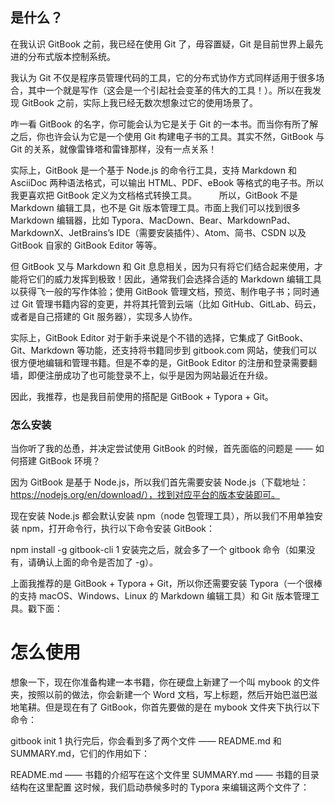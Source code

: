 ## 是什么？

在我认识 GitBook 之前，我已经在使用 Git 了，毋容置疑，Git 是目前世界上最先进的分布式版本控制系统。

我认为 Git 不仅是程序员管理代码的工具，它的分布式协作方式同样适用于很多场合，其中一个就是写作（这会是一个引起社会变革的伟大的工具！）。所以在我发现 GitBook 之前，实际上我已经无数次想象过它的使用场景了。

咋一看 GitBook 的名字，你可能会认为它是关于 Git 的一本书。而当你有所了解之后，你也许会认为它是一个使用 Git 构建电子书的工具。其实不然，GitBook 与 Git 的关系，就像雷锋塔和雷锋那样，没有一点关系！



实际上，GitBook 是一个基于 Node.js 的命令行工具，支持 Markdown 和 AsciiDoc 两种语法格式，可以输出 HTML、PDF、eBook 等格式的电子书。所以我更喜欢把 GitBook 定义为文档格式转换工具。
　　
所以，GitBook 不是 Markdown 编辑工具，也不是 Git 版本管理工具。市面上我们可以找到很多 Markdown 编辑器，比如 Typora、MacDown、Bear、MarkdownPad、MarkdownX、JetBrains’s IDE（需要安装插件）、Atom、简书、CSDN 以及 GitBook 自家的 GitBook Editor 等等。



但 GitBook 又与 Markdown 和 Git 息息相关，因为只有将它们结合起来使用，才能将它们的威力发挥到极致！因此，通常我们会选择合适的 Markdown 编辑工具以获得飞一般的写作体验；使用 GitBook 管理文档，预览、制作电子书；同时通过 Git 管理书籍内容的变更，并将其托管到云端（比如 GitHub、GitLab、码云，或者是自己搭建的 Git 服务器），实现多人协作。

实际上，GitBook Editor 对于新手来说是个不错的选择，它集成了 GitBook、Git、Markdown 等功能，还支持将书籍同步到 gitbook.com 网站，使我们可以很方便地编辑和管理书籍。但是不幸的是，GitBook Editor 的注册和登录需要翻墙，即便注册成功了也可能登录不上，似乎是因为网站最近在升级。



因此，我推荐，也是我目前使用的搭配是 GitBook + Typora + Git。

### 怎么安装

当你听了我的怂恿，并决定尝试使用 GitBook 的时候，首先面临的问题是 —— 如何搭建 GitBook 环境？

因为 GitBook 是基于 Node.js，所以我们首先需要安装 Node.js（下载地址：https://nodejs.org/en/download/），找到对应平台的版本安装即可。

现在安装 Node.js 都会默认安装 npm（node 包管理工具），所以我们不用单独安装 npm，打开命令行，执行以下命令安装 GitBook：

npm install -g gitbook-cli
1
安装完之后，就会多了一个 gitbook 命令（如果没有，请确认上面的命令是否加了 -g）。

上面我推荐的是 GitBook + Typora + Git，所以你还需要安装 Typora（一个很棒的支持 macOS、Windows、Linux 的 Markdown 编辑工具）和 Git 版本管理工具。戳下面：

# 怎么使用

想象一下，现在你准备构建一本书籍，你在硬盘上新建了一个叫 mybook 的文件夹，按照以前的做法，你会新建一个 Word 文档，写上标题，然后开始巴滋巴滋地笔耕。但是现在有了 GitBook，你首先要做的是在 mybook 文件夹下执行以下命令：

gitbook init
1
执行完后，你会看到多了两个文件 —— README.md 和 SUMMARY.md，它们的作用如下：

README.md —— 书籍的介绍写在这个文件里
SUMMARY.md —— 书籍的目录结构在这里配置
这时候，我们启动恭候多时的 Typora 来编辑这两个文件了：
